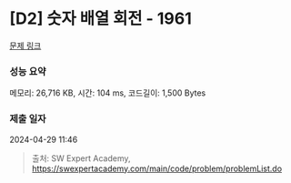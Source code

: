 # [D2] 숫자 배열 회전 - 1961 

[문제 링크](https://swexpertacademy.com/main/code/problem/problemDetail.do?contestProbId=AV5Pq-OKAVYDFAUq) 

### 성능 요약

메모리: 26,716 KB, 시간: 104 ms, 코드길이: 1,500 Bytes

### 제출 일자

2024-04-29 11:46



> 출처: SW Expert Academy, https://swexpertacademy.com/main/code/problem/problemList.do